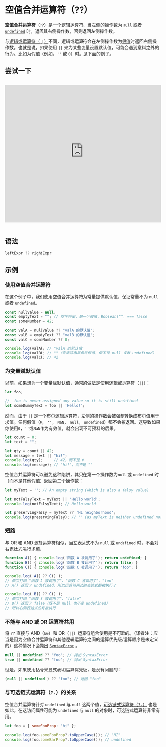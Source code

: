 # 空值合并运算符（??）

**空值合并运算符**（**`??`**）是一个逻辑运算符，当左侧的操作数为 [`null`](https://developer.mozilla.org/zh-CN/docs/Web/JavaScript/Reference/Operators/null) 或者 [`undefined`](https://developer.mozilla.org/zh-CN/docs/Web/JavaScript/Reference/Global_Objects/undefined) 时，返回其右侧操作数，否则返回左侧操作数。

与[逻辑或运算符（`||`）](https://developer.mozilla.org/zh-CN/docs/Web/JavaScript/Reference/Operators/Logical_OR)不同，逻辑或运算符会在左侧操作数为[假值](https://developer.mozilla.org/zh-CN/docs/Glossary/Falsy)时返回右侧操作数。也就是说，如果使用 `||` 来为某些变量设置默认值，可能会遇到意料之外的行为。比如为假值（例如，`''` 或 `0`）时。见下面的例子。

## 尝试一下

<iframe class="interactive is-js-height" height="200" src="https://interactive-examples.mdn.mozilla.net/pages/js/expressions-nullishcoalescingoperator.html" title="MDN Web Docs Interactive Example" loading="lazy" data-readystate="complete" style="box-sizing: border-box; border: 0px; max-width: 100%; width: 755px; background-color: var(--background-secondary); border-radius: var(--elem-radius); color: var(--text-primary); height: 444px; margin: 1rem 0px; padding: 0px;"></iframe>

## 语法

```js
leftExpr ?? rightExpr
```

## 示例

### 使用空值合并运算符

在这个例子中，我们使用空值合并运算符为常量提供默认值，保证常量不为 `null` 或者 `undefined`。

```js
const nullValue = null;
const emptyText = ""; // 空字符串，是一个假值，Boolean("") === false
const someNumber = 42;

const valA = nullValue ?? "valA 的默认值";
const valB = emptyText ?? "valB 的默认值";
const valC = someNumber ?? 0;

console.log(valA); // "valA 的默认值"
console.log(valB); // ""（空字符串虽然是假值，但不是 null 或者 undefined）
console.log(valC); // 42
```

### 为变量赋默认值

以前，如果想为一个变量赋默认值，通常的做法是使用逻辑或运算符（[`||`](https://developer.mozilla.org/zh-CN/docs/Web/JavaScript/Reference/Operators/Logical_OR)）：

```js
let foo;

//  foo is never assigned any value so it is still undefined
let someDummyText = foo || 'Hello!';
```

然而，由于 `||` 是一个布尔逻辑运算符，左侧的操作数会被强制转换成布尔值用于求值。任何假值（`0`， `''`， `NaN`， `null`， `undefined`）都不会被返回。这导致如果你使用`0`，`''`或`NaN`作为有效值，就会出现不可预料的后果。

```js
let count = 0;
let text = "";

let qty = count || 42;
let message = text || "hi!";
console.log(qty);     // 42，而不是 0
console.log(message); // "hi!"，而不是 ""
```

空值合并运算符可以避免这种陷阱，其只在第一个操作数为`null` 或 `undefined` 时（而不是其他假值）返回第二个操作数：

```js
let myText = ''; // An empty string (which is also a falsy value)

let notFalsyText = myText || 'Hello world';
console.log(notFalsyText); // Hello world

let preservingFalsy = myText ?? 'Hi neighborhood';
console.log(preservingFalsy); // '' (as myText is neither undefined nor null)
```

### 短路

与 OR 和 AND 逻辑运算符相似，当左表达式不为 `null` 或 `undefined` 时，不会对右表达式进行求值。

```js
function A() { console.log('函数 A 被调用了'); return undefined; }
function B() { console.log('函数 B 被调用了'); return false; }
function C() { console.log('函数 C 被调用了'); return "foo"; }

console.log( A() ?? C() );
// 依次打印 "函数 A 被调用了"、"函数 C 被调用了"、"foo"
// A() 返回了 undefined，所以运算符两边的表达式都被执行了

console.log( B() ?? C() );
// 依次打印 "函数 B 被调用了"、"false"
// B() 返回了 false（既不是 null 也不是 undefined）
// 所以右侧表达式没有被执行
```

### 不能与 AND 或 OR 运算符共用

将 `??` 直接与 AND（`&&`）和 OR（`||`）运算符组合使用是不可取的。（译者注：应当是因为空值合并运算符和其他逻辑运算符之间的运算优先级/运算顺序是未定义的）这种情况下会抛出 [`SyntaxError`](https://developer.mozilla.org/zh-CN/docs/Web/JavaScript/Reference/Global_Objects/SyntaxError) 。

```js
null || undefined ?? "foo"; // 抛出 SyntaxError
true || undefined ?? "foo"; // 抛出 SyntaxError
```

但是，如果使用括号来显式表明运算优先级，是没有问题的：

```js
(null || undefined ) ?? "foo"; // 返回 "foo"
```

### 与可选链式运算符（`?.`）的关系

空值合并运算符针对 `undefined` 与 `null` 这两个值，[可选链式运算符（`?.`）](https://developer.mozilla.org/zh-CN/docs/Web/JavaScript/Reference/Operators/Optional_chaining) 也是如此。在这访问属性可能为 `undefined` 与 `null` 的对象时，可选链式运算符非常有用。

```js
let foo = { someFooProp: "hi" };

console.log(foo.someFooProp?.toUpperCase()); // "HI"
console.log(foo.someBarProp?.toUpperCase()); // undefined
```